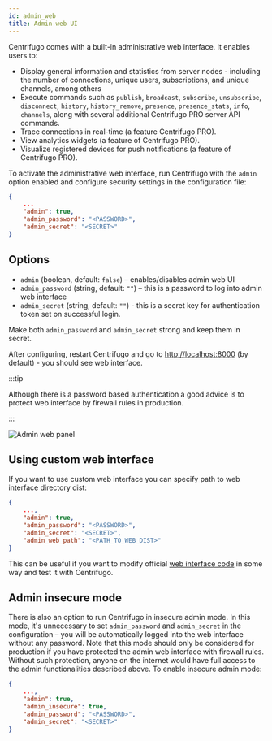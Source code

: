 ```yaml
---
id: admin_web
title: Admin web UI
---
```


Centrifugo comes with a built-in administrative web interface. It enables users to:

* Display general information and statistics from server nodes - including the number of connections, unique users, subscriptions, and unique channels, among others
* Execute commands such as `publish`, `broadcast`, `subscribe`, `unsubscribe`, `disconnect`, `history`, `history_remove`, `presence`, `presence_stats`, `info`, `channels`, along with several additional Centrifugo PRO server API commands.
* Trace connections in real-time (a feature Centrifugo PRO).
* View analytics widgets (a feature of Centrifugo PRO).
* Visualize registered devices for push notifications (a feature of Centrifugo PRO).

To activate the administrative web interface, run Centrifugo with the `admin` option enabled and configure security settings in the configuration file:

```json title="config.json"
{
    ...
    "admin": true,
    "admin_password": "<PASSWORD>",
    "admin_secret": "<SECRET>"
}
```

## Options

* `admin` (boolean, default: `false`) – enables/disables admin web UI
* `admin_password` (string, default: `""`) – this is a password to log into admin web interface
* `admin_secret` (string, default: `""`) - this is a secret key for authentication token set on successful login.

Make both `admin_password` and `admin_secret` strong and keep them in secret.

After configuring, restart Centrifugo and go to [http://localhost:8000](http://localhost:8000) (by default) - you should see web interface.

:::tip

Although there is a password based authentication a good advice is to protect web interface by firewall rules in production.

:::

![Admin web panel](/img/quick_start_admin_v4.png)

## Using custom web interface

If you want to use custom web interface you can specify path to web interface directory dist:

```json title="config.json"
{
    ...,
    "admin": true,
    "admin_password": "<PASSWORD>",
    "admin_secret": "<SECRET>",
    "admin_web_path": "<PATH_TO_WEB_DIST>"
}
```

This can be useful if you want to modify official [web interface code](https://github.com/centrifugal/web) in some way and test it with Centrifugo.

## Admin insecure mode

There is also an option to run Centrifugo in insecure admin mode. In this mode, it's unnecessary to set `admin_password` and `admin_secret` in the configuration – you will be automatically logged into the web interface without any password. Note that this mode should only be considered for production if you have protected the admin web interface with firewall rules. Without such protection, anyone on the internet would have full access to the admin functionalities described above. To enable insecure admin mode:

```json title="config.json"
{
    ...,
    "admin": true,
    "admin_insecure": true,
    "admin_password": "<PASSWORD>",
    "admin_secret": "<SECRET>"
}
```
